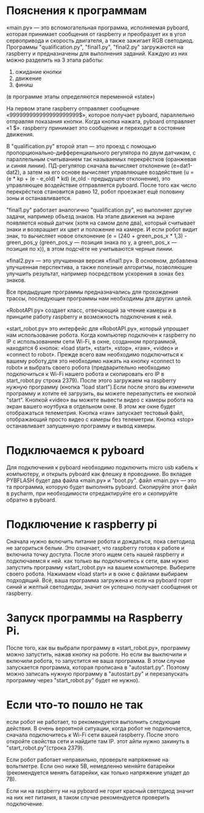 # Пояснения к программам

«main.py» — это вспомогательная программа, исполняемая pyboard, которая принимает сообщения от raspberry и преобразует их в угол сервопривода и скорость двигателя, а также зажигает RGB светодиод.
Программы "qualification.py", "final1.py", "final2.py" загружаются на raspberry и предназначены для выполнения заданий.
Каждую из них можно разделить на 3 этапа работы:

1. ожидание кнопки
2. движение
3. финиш

(в программе этапы определяются переменной «state»)

На первом этапе raspberry отправляет сообщение «999999999999999999999$», которое получает pyboard, параллельно отправляя показания кнопки.
Когда кнопка нажата, pyboard отправляет «1 $».
raspberry принимает это сообщение и переходит в состояние движения.

В "qualification.py" второй этап — это проезд с помощью пропорционально-дифференциального регулятора по двум датчикам, с параллельным считыванием так называемых перекрёстков (оранжевая и синяя линии).
ПД-регулятор сначала вычисляет отклонение (e=dat1-dat2), а затем на его основе вычисляет управляющее воздействие (u = (e * kp + (e - e_old) * kd) (e_old - предыдущее отклонение), это управляющее воздействие отправляется pyboard. После того как число перекрёстков становится равно 12, робот проезжает ещё половину зоны и останавливается.

"final1.py" работает аналогично "qualification.py", но выполняет другие задачи, например объезд знаков.
На этапе движения на экране появляется новый датчик (хотя на самом деле два), который считывает знаки и возвращает их цвет и положение на камере.
И если робот видит знак, то вычисляет новое отклонение (e = (240 + green_pos_x * 1,3) - green_pos_y (green_pos_y — позиция знака по y, а green_pos_x — позиция по x)), в этом подсчёте не учитываются черные линии.

«final2.py» — это улучшенная версия «final1.py».
В основном, добавлена улучшенная перспектива, а также полезные алгоритмы, позволяющие улучшить результат, например посредством ускорения в зонах без знаков.

Все предыдущие программы предназначались для прохождения трассы, последующие программы нам необходимы для других целей.

«RobotAPI.py» создает класс, отвечающий за чтение камеры и в принципе работу raspberry и возможность подключения к ней.

«start_robot.py» это интерфейс для «RobotAPI.py», который упрощает нам использование робота.
Когда компьютер подключен к raspberry по IP с использованием сети Wi-Fi, в окне, созданном программой, находятся 6 кнопок: «load start», «start», «stop», «raw», «video» и «connect to robot».
Прежде всего вам необходимо подключиться к вашему роботу,для это необходимо нажать на кнопку «connect to robot» и выбрать своего робота (предварительно необходимо подключиться к Wi-Fi нашего робота и скопировать его IP в start_robot.py строка 2379).
После этого загружаем на raspberry нужную программу (кнопка "load start").Если после этого вы изменили программу и хотите её загрузить, вы можете перезапустить ее кнопкой "start".
Кнопкой «video» вы можете вывести видео с камеры робота на экран вашего ноутбука в отдельном окне.
В этом же окне будет отображаться телеметрия.
Кнопка «raw» запускает тестовый файл, отображающий просто видео с камеры без телеметрии.
Кнопка «stop» останавливает запущенную программу и вывод камеры.


# Подключаемся к pyboard

Для подключения к pyboard необходимо подключить micro usb кабель к компьютеру, и открыть pyboard как флешку в проводнике.
Во вкладке PYBFLASH будет два файла «main.py» и "boot.py". файл «main.py» — это та программа, которую будет выполнять pyboard.
Скопируйте этот файл в pycharm, при необходимости отредактируйте его и скопируйте обратно в pyboard.

# Подключение к raspberry pi

Сначала нужно включить питание робота и дождаться, пока светодиод не загориться белым.
Это означает, что raspberry готова к работе и включила точку доступа.
После этого ищем сеть нашей raspberry и подключаемся к ней.
как только вы подключитесь к сети, вам нужно запустить программу «start_robot.py» на вашем компьютере.
Выберите своего робота.
Нажимаем «load start» и в окне с файлами выбираем подходящий.
Всё, ваша программа загружена и если на pyboard горят синий и желтый светодиоды, значит он успешно получает сообщения от raspberry.

# Запуск программы на Raspberry Pi.

После того, как вы выбрали программу в «start_robot.py», программу можно запустить, нажав кнопку на роботе.
Но если вы выключили и включили робота, то запустится не ваша программа.
В этом случае запускается программа, которая прописана в "autostart.py".
Поэтому можно записать нужную программу в "autostart.py" и перезапускать программу через "start_robot.py" будет не нужно).

# Если что-то пошло не так

если робот не работает, то рекомендуется выполнить следующие действия.
В очень вероятной ситуации, когда робот не подключается, сначала подключитесь к Wi-Fi сети вашей raspberry.
После этого откройте свойства сети и найдите там IP.
этот айпи нужно закинуть в "start_robot.py"(строка 2379).

Если робот работает неправильно, проверьте напряжение на вольтметре. Если оно ниже 5В, немедленно меняйте батарейки (рекомендуется менять батарейки, как только напряжение упадет до 7В).

Если ни на raspberry ни на pyboard не горит красный светодиод значит на них нет питания, в таком случае рекомендуется проверить подключение.



